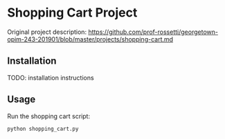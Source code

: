 # Shopping Cart Project

Original project description: https://github.com/prof-rossetti/georgetown-opim-243-201901/blob/master/projects/shopping-cart.md 

## Installation

TODO: installation instructions

## Usage

Run the shopping cart script: 

```py
python shopping_cart.py
```
